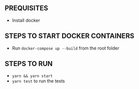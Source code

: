 ## PREQUISITES
* Install docker 

## STEPS TO START DOCKER CONTAINERS
* Run `docker-compose up --build` from the root folder

## STEPS TO RUN
* `yarn && yarn start`
* `yarn test` to run the tests
